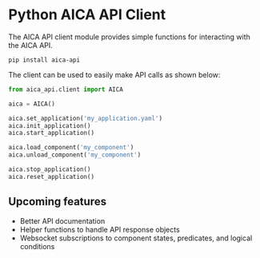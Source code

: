 # Python AICA API Client

The AICA API client module provides simple functions for interacting with the AICA API.

```shell
pip install aica-api
```

The client can be used to easily make API calls as shown below:

```python
from aica_api.client import AICA

aica = AICA()

aica.set_application('my_application.yaml')
aica.init_application()
aica.start_application()

aica.load_component('my_component')
aica.unload_component('my_component')

aica.stop_application()
aica.reset_application()
```

## Upcoming features

- Better API documentation
- Helper functions to handle API response objects
- Websocket subscriptions to component states, predicates, and logical conditions
